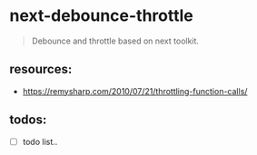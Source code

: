 # next-debounce-throttle
> Debounce and throttle based on next toolkit.


## resources:
+ https://remysharp.com/2010/07/21/throttling-function-calls/


## todos:
- [ ] todo list..
